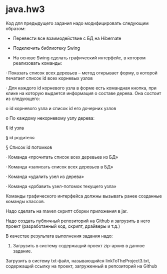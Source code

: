 # java.hw3
Код для предыдущего задания надо модифицировать следующим образом:

- Перевести все взаимодействие с БД на  Hibernate

- Подключить библиотеку Swing

- На основе Swing сделать графический интерфейс, в котором реализовать команды:

·       Показать список всех деревьев – метод открывает форму, в которой печатает список id всех корневых узлов

·       Для каждого id корневого узла в форме есть командная кнопка, при клике на которую выдается информация о составе дерева. Она состоит из следующего:

o   id корневого узла и список id его дочерних узлов

o   По каждому некорневому узлу дерева:

§  id узла

§  id родителя

§  Список id потомков

·       Команда «прочитать список всех деревьев из БД»

·       Команда «записать список всех деревьев в БД»

·       Команда «удалить узел из дерева»

·       Команда «добавить узел-потомок текущего узла»

Команды графического интерфейса должны вызывать ранее созданные команды классов.

Надо сделать на maven скрипт сборки приложения в jar.

Надо создать публичный репозиторий на Github и загрузить в него проект (разработанный код, скрипт, драйверы и т.д.)

В качестве результата выполнения задания надо:

1.   Загрузить в систему содержащий проект zip-архив в данное задание.

Загрузить в систему txt-файл, называющийся linkToTheProject3.txt, содержащий ссылку на проект, загруженный в репозиторий на Github
